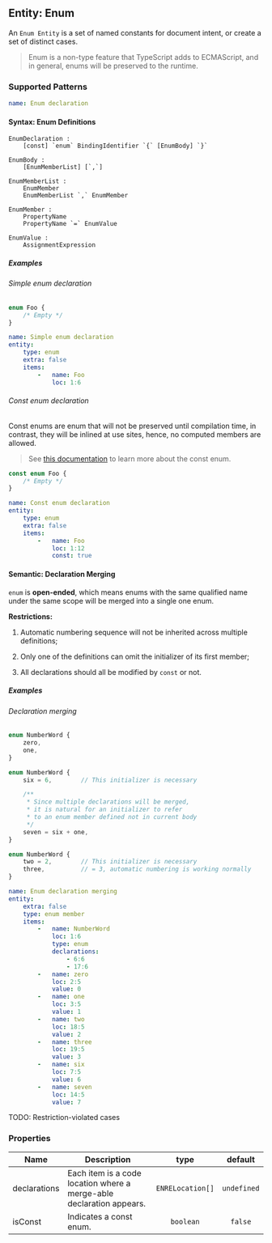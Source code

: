 ## Entity: Enum

An `Enum Entity` is a set of named constants for document intent, or create a set of distinct cases.

> Enum is a non-type feature that TypeScript adds to ECMAScript, and in general, enums will be preserved to the runtime.

### Supported Patterns

```yaml
name: Enum declaration
```

#### Syntax: Enum Definitions

```text
EnumDeclaration :
    [const] `enum` BindingIdentifier `{` [EnumBody] `}`

EnumBody :
    [EnumMemberList] [`,`]

EnumMemberList :
    EnumMember
    EnumMemberList `,` EnumMember

EnumMember :
    PropertyName
    PropertyName `=` EnumValue

EnumValue :
    AssignmentExpression
```

##### Examples

###### Simple enum declaration

```ts
enum Foo {
    /* Empty */
}
```

```yaml
name: Simple enum declaration
entity:
    type: enum
    extra: false
    items:
        -   name: Foo
            loc: 1:6
```

###### Const enum declaration

Const enums are enum that will not be preserved until compilation time, in contrast, they will be inlined at use sites, hence, no computed members are allowed.

> See [this documentation](https://www.typescriptlang.org/docs/handbook/enums.html#const-enums) to learn more about the const enum.

```ts
const enum Foo {
    /* Empty */
}
```

```yaml
name: Const enum declaration
entity:
    type: enum
    extra: false
    items:
        -   name: Foo
            loc: 1:12
            const: true
```

#### Semantic: Declaration Merging

`enum` is **open-ended**, which means enums with the same qualified name under the same scope will be merged into a single one enum.

**Restrictions:**

1. Automatic numbering sequence will not be inherited across multiple definitions;

2. Only one of the definitions can omit the initializer of its first member;

3. All declarations should all be modified by `const` or not.

##### Examples

###### Declaration merging

```ts
enum NumberWord {
    zero,
    one,
}

enum NumberWord {
    six = 6,        // This initializer is necessary

    /**
     * Since multiple declarations will be merged,
     * it is natural for an initializer to refer
     * to an enum member defined not in current body
     */
    seven = six + one,
}

enum NumberWord {
    two = 2,        // This initializer is necessary
    three,          // = 3, automatic numbering is working normally
}
```

```yaml
name: Enum declaration merging
entity:
    extra: false
    type: enum member
    items:
        -   name: NumberWord
            loc: 1:6
            type: enum
            declarations:
                - 6:6
                - 17:6
        -   name: zero
            loc: 2:5
            value: 0
        -   name: one
            loc: 3:5
            value: 1
        -   name: two
            loc: 18:5
            value: 2
        -   name: three
            loc: 19:5
            value: 3
        -   name: six
            loc: 7:5
            value: 6
        -   name: seven
            loc: 14:5
            value: 7
```

TODO: Restriction-violated cases

### Properties

| Name         | Description                                                          |       type       |   default   |
|--------------|----------------------------------------------------------------------|:----------------:|:-----------:|
| declarations | Each item is a code location where a merge-able declaration appears. | `ENRELocation[]` | `undefined` |
| isConst      | Indicates a const enum.                                              |    `boolean`     |   `false`   |
